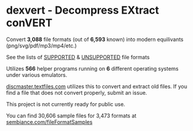 # dexvert - **D**ecompress **EX**tract con**VERT**
Convert **3,088** file formats (out of **6,593** known) into modern equilivants (png/svg/pdf/mp3/mp4/etc.)

See the lists of [SUPPORTED](SUPPORTED.md) & [UNSUPPORTED](UNSUPPORTED.md) file formats

Utilizes **566** helper programs running on **6** different operating systems under various emulators.

[discmaster.textfiles.com](http://discmaster.textfiles.com/) utilizes this to convert and extract old files. If you find a file that does not convert properly, submit an issue.

This project is not currently ready for public use.

You can find 30,606 sample files for 3,473 formats at [sembiance.com/fileFormatSamples](https://sembiance.com/fileFormatSamples/)
